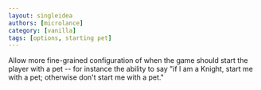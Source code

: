 ```yaml
---
layout: singleidea
authors: [microlance]
category: [vanilla]
tags: [options, starting pet]
---
```

Allow more fine-grained configuration of when the game should start the player
with a pet -- for instance the ability to say "if I am a Knight, start me with
a pet; otherwise don't start me with a pet."
